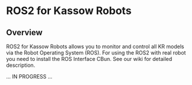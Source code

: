 # ROS2 for Kassow Robots

## Overview

ROS2 for Kassow Robots allows you to monitor and control all KR models via the Robot Operating System (ROS). For using the ROS2 with real robot you need to install the ROS Interface CBun. See our wiki for detailed description. 


... IN PROGRESS ...
